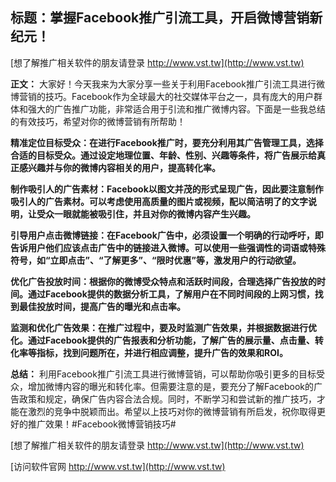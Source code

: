 ## **标题：掌握Facebook推广引流工具，开启微博营销新纪元！**

[想了解推广相关软件的朋友请登录 http://www.vst.tw](http://www.vst.tw)

**正文：**
大家好！今天我来为大家分享一些关于利用Facebook推广引流工具进行微博营销的技巧。Facebook作为全球最大的社交媒体平台之一，具有庞大的用户群体和强大的广告推广功能，非常适合用于引流和推广微博内容。下面是一些我总结的有效技巧，希望对你的微博营销有所帮助！

**精准定位目标受众：在进行Facebook推广时，要充分利用其广告管理工具，选择合适的目标受众。通过设定地理位置、年龄、性别、兴趣等条件，将广告展示给真正感兴趣并与你的微博内容相关的用户，提高转化率。**

**制作吸引人的广告素材：Facebook以图文并茂的形式呈现广告，因此要注意制作吸引人的广告素材。可以考虑使用高质量的图片或视频，配以简洁明了的文字说明，让受众一眼就能被吸引住，并且对你的微博内容产生兴趣。**

**引导用户点击微博链接：在Facebook广告中，必须设置一个明确的行动呼吁，即告诉用户他们应该点击广告中的链接进入微博。可以使用一些强调性的词语或特殊符号，如“立即点击”、“了解更多”、“限时优惠”等，激发用户的行动欲望。**

**优化广告投放时间：根据你的微博受众特点和活跃时间段，合理选择广告投放的时间。通过Facebook提供的数据分析工具，了解用户在不同时间段的上网习惯，找到最佳投放时间，提高广告的曝光和点击率。**

**监测和优化广告效果：在推广过程中，要及时监测广告效果，并根据数据进行优化。通过Facebook提供的广告报表和分析功能，了解广告的展示量、点击量、转化率等指标，找到问题所在，并进行相应调整，提升广告的效果和ROI。**

**总结：**
利用Facebook推广引流工具进行微博营销，可以帮助你吸引更多的目标受众，增加微博内容的曝光和转化率。但需要注意的是，要充分了解Facebook的广告政策和规定，确保广告内容合法合规。同时，不断学习和尝试新的推广技巧，才能在激烈的竞争中脱颖而出。希望以上技巧对你的微博营销有所启发，祝你取得更好的推广效果！#Facebook微博营销技巧#

[想了解推广相关软件的朋友请登录 http://www.vst.tw](http://www.vst.tw)


[访问软件官网 http://www.vst.tw](http://www.vst.tw)
